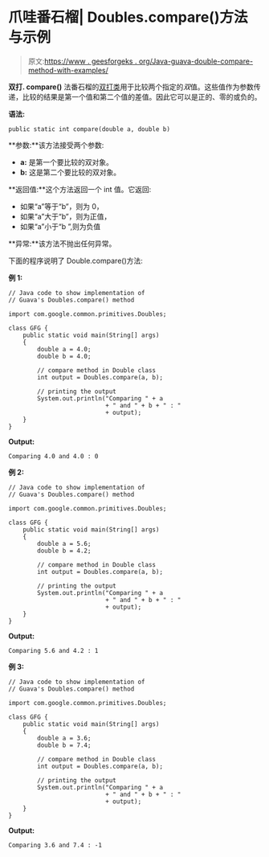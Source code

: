 # 爪哇番石榴| Doubles.compare()方法与示例

> 原文:[https://www . geesforgeks . org/Java-guava-double-compare-method-with-examples/](https://www.geeksforgeeks.org/java-guava-doubles-compare-method-with-examples/)

**双打. compare()** 法番石榴的[双打类](https://www.geeksforgeeks.org/doubles-class-guava-java/)用于比较两个指定的*双*值。这些值作为参数传递，比较的结果是第一个值和第二个值的差值。因此它可以是正的、零的或负的。

**语法:**

```
public static int compare(double a, double b)

```

**参数:**该方法接受两个参数:

*   **a:** 是第一个要比较的双对象。
*   **b:** 这是第二个要比较的双对象。

**返回值:**这个方法返回一个 int 值。它返回:

*   如果“a”等于“b”，则为 0，
*   如果“a”大于“b”，则为正值，
*   如果“a”小于“b ”,则为负值

**异常:**该方法不抛出任何异常。

下面的程序说明了 Double.compare()方法:

**例 1:**

```
// Java code to show implementation of
// Guava's Doubles.compare() method

import com.google.common.primitives.Doubles;

class GFG {
    public static void main(String[] args)
    {
        double a = 4.0;
        double b = 4.0;

        // compare method in Double class
        int output = Doubles.compare(a, b);

        // printing the output
        System.out.println("Comparing " + a
                           + " and " + b + " : "
                           + output);
    }
}
```

**Output:**

```
Comparing 4.0 and 4.0 : 0

```

**例 2:**

```
// Java code to show implementation of
// Guava's Doubles.compare() method

import com.google.common.primitives.Doubles;

class GFG {
    public static void main(String[] args)
    {
        double a = 5.6;
        double b = 4.2;

        // compare method in Double class
        int output = Doubles.compare(a, b);

        // printing the output
        System.out.println("Comparing " + a
                           + " and " + b + " : "
                           + output);
    }
}
```

**Output:**

```
Comparing 5.6 and 4.2 : 1

```

**例 3:**

```
// Java code to show implementation of
// Guava's Doubles.compare() method

import com.google.common.primitives.Doubles;

class GFG {
    public static void main(String[] args)
    {
        double a = 3.6;
        double b = 7.4;

        // compare method in Double class
        int output = Doubles.compare(a, b);

        // printing the output
        System.out.println("Comparing " + a
                           + " and " + b + " : "
                           + output);
    }
}
```

**Output:**

```
Comparing 3.6 and 7.4 : -1

```